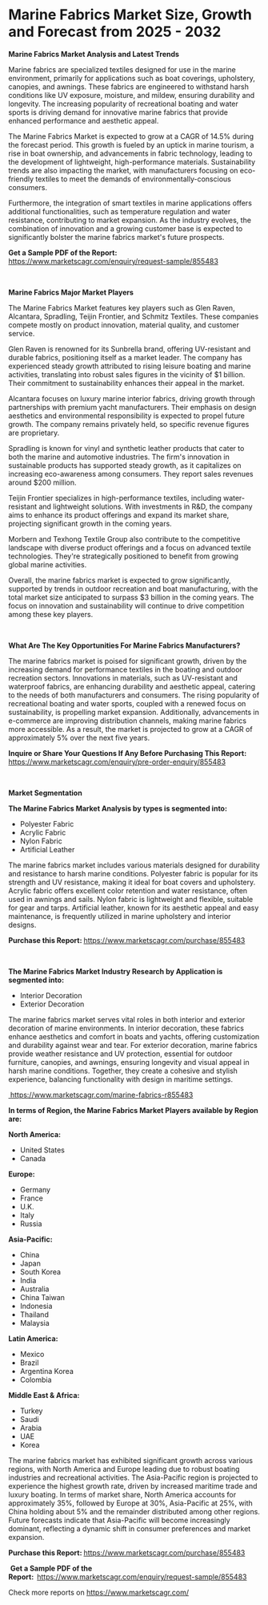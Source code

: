 <p><h1>Marine Fabrics Market Size, Growth and Forecast from 2025 - 2032</h1></p><p><strong>Marine Fabrics Market Analysis and Latest Trends</strong></p>
<p><p>Marine fabrics are specialized textiles designed for use in the marine environment, primarily for applications such as boat coverings, upholstery, canopies, and awnings. These fabrics are engineered to withstand harsh conditions like UV exposure, moisture, and mildew, ensuring durability and longevity. The increasing popularity of recreational boating and water sports is driving demand for innovative marine fabrics that provide enhanced performance and aesthetic appeal.</p><p>The Marine Fabrics Market is expected to grow at a CAGR of 14.5% during the forecast period. This growth is fueled by an uptick in marine tourism, a rise in boat ownership, and advancements in fabric technology, leading to the development of lightweight, high-performance materials. Sustainability trends are also impacting the market, with manufacturers focusing on eco-friendly textiles to meet the demands of environmentally-conscious consumers. </p><p>Furthermore, the integration of smart textiles in marine applications offers additional functionalities, such as temperature regulation and water resistance, contributing to market expansion. As the industry evolves, the combination of innovation and a growing customer base is expected to significantly bolster the marine fabrics market's future prospects.</p></p>
<p><strong>Get a Sample PDF of the Report:&nbsp;</strong> <a href="https://www.marketscagr.com/enquiry/request-sample/855483?utm_campaign=2212&utm_medium=2&utm_source=Github&utm_content=ia&utm_term=30012025&utm_id=marine-fabrics">https://www.marketscagr.com/enquiry/request-sample/855483</a></p>
<p>&nbsp;</p>
<p><strong>Marine Fabrics Major Market Players</strong></p>
<p><p>The Marine Fabrics Market features key players such as Glen Raven, Alcantara, Spradling, Teijin Frontier, and Schmitz Textiles. These companies compete mostly on product innovation, material quality, and customer service.</p><p>Glen Raven is renowned for its Sunbrella brand, offering UV-resistant and durable fabrics, positioning itself as a market leader. The company has experienced steady growth attributed to rising leisure boating and marine activities, translating into robust sales figures in the vicinity of $1 billion. Their commitment to sustainability enhances their appeal in the market.</p><p>Alcantara focuses on luxury marine interior fabrics, driving growth through partnerships with premium yacht manufacturers. Their emphasis on design aesthetics and environmental responsibility is expected to propel future growth. The company remains privately held, so specific revenue figures are proprietary.</p><p>Spradling is known for vinyl and synthetic leather products that cater to both the marine and automotive industries. The firm's innovation in sustainable products has supported steady growth, as it capitalizes on increasing eco-awareness among consumers. They report sales revenues around $200 million.</p><p>Teijin Frontier specializes in high-performance textiles, including water-resistant and lightweight solutions. With investments in R&D, the company aims to enhance its product offerings and expand its market share, projecting significant growth in the coming years.</p><p>Morbern and Texhong Textile Group also contribute to the competitive landscape with diverse product offerings and a focus on advanced textile technologies. They're strategically positioned to benefit from growing global marine activities.</p><p>Overall, the marine fabrics market is expected to grow significantly, supported by trends in outdoor recreation and boat manufacturing, with the total market size anticipated to surpass $3 billion in the coming years. The focus on innovation and sustainability will continue to drive competition among these key players.</p></p>
<p>&nbsp;</p>
<p><strong>What Are The Key Opportunities For Marine Fabrics Manufacturers?</strong></p>
<p><p>The marine fabrics market is poised for significant growth, driven by the increasing demand for performance textiles in the boating and outdoor recreation sectors. Innovations in materials, such as UV-resistant and waterproof fabrics, are enhancing durability and aesthetic appeal, catering to the needs of both manufacturers and consumers. The rising popularity of recreational boating and water sports, coupled with a renewed focus on sustainability, is propelling market expansion. Additionally, advancements in e-commerce are improving distribution channels, making marine fabrics more accessible. As a result, the market is projected to grow at a CAGR of approximately 5% over the next five years.</p></p>
<p><strong>Inquire or Share Your Questions If Any Before Purchasing This Report:</strong> <a href="https://www.marketscagr.com/enquiry/pre-order-enquiry/855483?utm_campaign=2212&utm_medium=2&utm_source=Github&utm_content=ia&utm_term=30012025&utm_id=marine-fabrics">https://www.marketscagr.com/enquiry/pre-order-enquiry/855483</a></p>
<p>&nbsp;</p>
<p><strong>Market Segmentation</strong></p>
<p><strong>The Marine Fabrics Market Analysis by types is segmented into:</strong></p>
<p><ul><li>Polyester Fabric</li><li>Acrylic Fabric</li><li>Nylon Fabric</li><li>Artificial Leather</li></ul></p>
<p><p>The marine fabrics market includes various materials designed for durability and resistance to harsh marine conditions. Polyester fabric is popular for its strength and UV resistance, making it ideal for boat covers and upholstery. Acrylic fabric offers excellent color retention and water resistance, often used in awnings and sails. Nylon fabric is lightweight and flexible, suitable for gear and tarps. Artificial leather, known for its aesthetic appeal and easy maintenance, is frequently utilized in marine upholstery and interior designs.</p></p>
<p><strong>Purchase this Report:&nbsp;</strong><a href="https://www.marketscagr.com/purchase/855483?utm_campaign=2212&utm_medium=2&utm_source=Github&utm_content=ia&utm_term=30012025&utm_id=marine-fabrics">https://www.marketscagr.com/purchase/855483</a></p>
<p>&nbsp;</p>
<p><strong>The Marine Fabrics Market Industry Research by Application is segmented into:</strong></p>
<p><ul><li>Interior Decoration</li><li>Exterior Decoration</li></ul></p>
<p><p>The marine fabrics market serves vital roles in both interior and exterior decoration of marine environments. In interior decoration, these fabrics enhance aesthetics and comfort in boats and yachts, offering customization and durability against wear and tear. For exterior decoration, marine fabrics provide weather resistance and UV protection, essential for outdoor furniture, canopies, and awnings, ensuring longevity and visual appeal in harsh marine conditions. Together, they create a cohesive and stylish experience, balancing functionality with design in maritime settings.</p></p>
<p><a href="https://www.marketscagr.com/marine-fabrics-r855483?utm_campaign=2212&utm_medium=2&utm_source=Github&utm_content=ia&utm_term=30012025&utm_id=marine-fabrics">&nbsp;https://www.marketscagr.com/marine-fabrics-r855483</a></p>
<p><strong>In terms of Region, the Marine Fabrics Market Players available by Region are:</strong></p>
<p>
    <p> <strong> North America: </strong>
        <ul>
            <li>United States</li>
            <li>Canada</li>
        </ul>
        </p> 
    <p> <strong> Europe: </strong>
        <ul>
            <li>Germany</li>
            <li>France</li>
            <li>U.K.</li>
            <li>Italy</li>
            <li>Russia</li>
        </ul>
        </p> 
    <p> <strong> Asia-Pacific: </strong>
        <ul>
            <li>China</li>
            <li>Japan</li>
            <li>South Korea</li>
            <li>India</li>
            <li>Australia</li>
            <li>China Taiwan</li>
            <li>Indonesia</li>
            <li>Thailand</li>
            <li>Malaysia</li>
        </ul>
        </p> 
    <p> <strong> Latin America: </strong>
        <ul>
            <li>Mexico</li>
            <li>Brazil</li>
            <li>Argentina Korea</li>
            <li>Colombia</li>
        </ul>
        </p> 
    <p> <strong> Middle East & Africa: </strong>
        <ul>
            <li>Turkey</li>
            <li>Saudi</li>
            <li>Arabia</li>
            <li>UAE</li>
            <li>Korea</li>
        </ul>
    </p>
    </p>
<p><p>The marine fabrics market has exhibited significant growth across various regions, with North America and Europe leading due to robust boating industries and recreational activities. The Asia-Pacific region is projected to experience the highest growth rate, driven by increased maritime trade and luxury boating. In terms of market share, North America accounts for approximately 35%, followed by Europe at 30%, Asia-Pacific at 25%, with China holding about 5% and the remainder distributed among other regions. Future forecasts indicate that Asia-Pacific will become increasingly dominant, reflecting a dynamic shift in consumer preferences and market expansion.</p></p>
<p><strong>Purchase this Report: </strong><a href="https://www.marketscagr.com/purchase/855483?utm_campaign=2212&utm_medium=2&utm_source=Github&utm_content=ia&utm_term=30012025&utm_id=marine-fabrics">https://www.marketscagr.com/purchase/855483</a></p>
<p>&nbsp;<strong>Get a Sample PDF of the Report:&nbsp;&nbsp;</strong><a href="https://www.marketscagr.com/enquiry/request-sample/855483?utm_campaign=2212&utm_medium=2&utm_source=Github&utm_content=ia&utm_term=30012025&utm_id=marine-fabrics">https://www.marketscagr.com/enquiry/request-sample/855483</a></p>
<p><strong></strong></p>
<p>Check more reports on <a href="https://www.marketscagr.com/?utm_campaign=2212&utm_medium=2&utm_source=Github&utm_content=ia&utm_term=30012025&utm_id=marine-fabrics">https://www.marketscagr.com/</a></p>